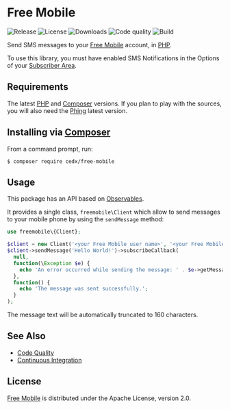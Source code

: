 # Free Mobile
![Release](https://img.shields.io/packagist/v/cedx/free-mobile.svg) ![License](https://img.shields.io/packagist/l/cedx/free-mobile.svg) ![Downloads](https://img.shields.io/packagist/dt/cedx/free-mobile.svg) ![Code quality](https://img.shields.io/codacy/grade/73859544fbc54257b639170a26acdc53.svg) ![Build](https://img.shields.io/travis/cedx/free-mobile.php.svg)

Send SMS messages to your [Free Mobile](http://mobile.free.fr) account, in [PHP](https://secure.php.net).

To use this library, you must have enabled SMS Notifications in the Options of your [Subscriber Area](https://mobile.free.fr/moncompte).

## Requirements
The latest [PHP](https://secure.php.net) and [Composer](https://getcomposer.org) versions.
If you plan to play with the sources, you will also need the [Phing](https://www.phing.info) latest version.

## Installing via [Composer](https://getcomposer.org)
From a command prompt, run:

```shell
$ composer require cedx/free-mobile
```

## Usage
This package has an API based on [Observables](http://reactivex.io/intro.html).

It provides a single class, `freemobile\Client` which allow to send messages to your mobile phone by using the `sendMessage` method:

```php
use freemobile\{Client};

$client = new Client('<your Free Mobile user name>', '<your Free Mobile identification key>');
$client->sendMessage('Hello World!')->subscribeCallback(
  null,
  function(\Exception $e) {
    echo 'An error occurred while sending the message: ' . $e->getMessage();
  },
  function() {
    echo 'The message was sent successfully.';
  }
);
```

The message text will be automatically truncated to 160 characters.

## See Also
- [Code Quality](https://www.codacy.com/app/cedx/free-mobile.php)
- [Continuous Integration](https://travis-ci.org/cedx/free-mobile.php)

## License
[Free Mobile](https://github.com/cedx/free-mobile.php) is distributed under the Apache License, version 2.0.
